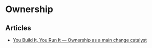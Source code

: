 # Ownership

## Articles

- [You Build It, You Run It — Ownership as a main change catalyst](https://medium.com/stepstone-tech/you-build-it-you-run-it-ownership-as-a-tool-for-change-56e1c91e5110)
